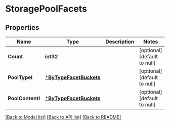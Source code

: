 # StoragePoolFacets

## Properties
Name | Type | Description | Notes
------------ | ------------- | ------------- | -------------
**Count** | **int32** |  | [optional] [default to null]
**PoolTypeI** | [***ByTypeFacetBuckets**](by_type_facet_buckets.md) |  | [optional] [default to null]
**PoolContentI** | [***ByTypeFacetBuckets**](by_type_facet_buckets.md) |  | [optional] [default to null]

[[Back to Model list]](../README.md#documentation-for-models) [[Back to API list]](../README.md#documentation-for-api-endpoints) [[Back to README]](../README.md)


